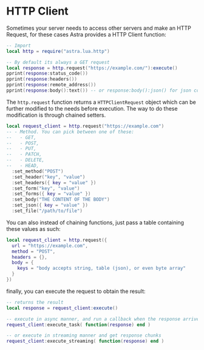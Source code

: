 # HTTP Client

Sometimes your server needs to access other servers and make an HTTP Request, for these cases Astra provides a HTTP Client function:

```lua
-- Import
local http = require("astra.lua.http")

-- By default its always a GET request
local response = http.request("https://example.com/"):execute()
pprint(response:status_code())
pprint(response:headers())
pprint(response:remote_address())
pprint(response:body():text()) -- or response:body():json() for json content
```

The `http.request` function returns a `HTTPClientRequest` object which can be further modified to the needs before execution. The way to do these modification is through chained setters.

```lua
local request_client = http.request("https://example.com")
-- - Method. You can pick between one of these:
--   - GET,
--   - POST,
--   - PUT,
--   - PATCH,
--   - DELETE,
--   - HEAD,
  :set_method("POST")
  :set_header("key", "value")
  :set_headers({ key = "value" })
  :set_form("key", "value")
  :set_forms({ key = "value" })
  :set_body("THE CONTENT OF THE BODY")
  :set_json({ key = "value" })
  :set_file("/path/to/file")
```

You can also instead of chaining functions, just pass a table containing these values as such:

```lua
local request_client = http.request({
  url = "https://example.com",
  method = "POST",
  headers = {},
  body = {
    keys = "body accepts string, table (json), or even byte array"
  }
})
```

finally, you can execute the request to obtain the result:

```lua
-- returns the result
local response = request_client:execute()

-- execute in async manner, and run a callback when the response arrives
request_client:execute_task( function(response) end )

-- or execute in streaming manner and get response chunks
request_client:execute_streaming( function(response) end )
```

